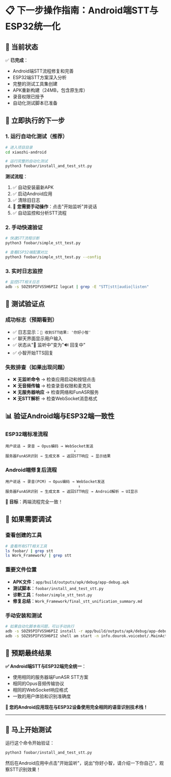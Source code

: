 # 📋 下一步操作指南：Android端STT与ESP32统一化

## 🎯 **当前状态**

✅ **已完成**：
- Android端STT流程修复和完善
- ESP32端STT方案深入分析
- 完整的测试工具集创建
- APK重新构建（24MB，包含原生库）
- 录音权限已授予
- 自动化测试脚本已准备

## 🚀 **立即执行的下一步**

### 1. 运行自动化测试（推荐）
```bash
# 进入项目目录
cd xiaozhi-android

# 运行完整的自动化测试
python3 foobar/install_and_test_stt.py
```

**测试流程**：
1. ✅ 自动安装最新APK
2. ✅ 启动Android应用
3. ✅ 清除旧日志
4. 🎯 **您需要手动操作**：点击"开始监听"并说话
5. ✅ 自动监控和分析STT流程

### 2. 手动快速验证
```bash
# 快速STT流程诊断
python3 foobar/simple_stt_test.py

# 查看ESP32端配置对比
python3 foobar/simple_stt_test.py --config
```

### 3. 实时日志监控
```bash
# 监控STT相关日志
adb -s SOZ95PIFVS5H6PIZ logcat | grep -E "STT|stt|audio|listen"
```

## 🎯 **测试验证点**

### 成功标志（预期看到）
- ✅ 日志显示：`🎯 收到STT结果: '你好小智'`
- ✅ 聊天界面显示用户输入
- ✅ 状态从"🎤 监听中"变为"🔊 回复中"
- ✅ 小智开始TTS回复

### 失败排查（如果出现问题）
- ❌ **无监听命令** → 检查应用启动和按钮点击
- ❌ **无音频传输** → 检查录音权限和麦克风
- ❌ **无服务器响应** → 检查网络和FunASR服务
- ❌ **无STT解析** → 检查WebSocket消息格式

## 📊 **验证Android端与ESP32端一致性**

### ESP32端标准流程
```
用户说话 → 录音 → Opus编码 → WebSocket发送
                              ↓
服务器FunASR识别 → 生成文本 → 返回STT响应 → 显示结果
```

### Android端修复后流程
```
用户说话 → 录音(PCM) → Opus编码 → WebSocket发送
                                ↓
服务器FunASR识别 → 生成文本 → 返回STT响应 → Android解析 → UI显示
```

**🎯 目标**：两端流程完全一致！

## 🔧 **如果需要调试**

### 查看创建的工具
```bash
# 查看所有STT相关工具
ls foobar/ | grep stt
ls Work_Framework/ | grep stt
```

### 重要文件位置
- **APK文件**：`app/build/outputs/apk/debug/app-debug.apk`
- **测试脚本**：`foobar/install_and_test_stt.py`
- **诊断工具**：`foobar/simple_stt_test.py`
- **修复总结**：`Work_Framework/final_stt_unification_summary.md`

### 手动安装和测试
```bash
# 如果自动化脚本有问题，可以手动执行
adb -s SOZ95PIFVS5H6PIZ install -r app/build/outputs/apk/debug/app-debug.apk
adb -s SOZ95PIFVS5H6PIZ shell am start -n info.dourok.voicebot/.MainActivity
```

## 🎉 **预期最终结果**

**✅ Android端STT与ESP32端完全统一**：
- 使用相同的服务器端FunASR STT方案
- 相同的Opus音频传输协议
- 相同的WebSocket响应格式
- 一致的用户体验和识别准确度

**📱 您的Android应用现在与ESP32设备使用完全相同的语音识别技术栈！**

---

## 🚀 **马上开始测试**

运行这个命令开始验证：
```bash
python3 foobar/install_and_test_stt.py
```

然后在Android应用中点击"开始监听"，说出"你好小智，请介绍一下你自己"，观察STT识别效果！ 